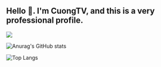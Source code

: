 ## Hello 👋. I'm CuongTV, and this is a very professional profile.

![](https://enlivit.com/assets/images/main_image.gif)

![Anurag's GitHub stats](https://github-readme-stats.vercel.app/api?username=cuonganh&show_icons=true)<br>

![Top Langs](https://github-readme-stats.vercel.app/api/top-langs/?username=cuonganh&layout=compact&langs_count=10)

<!--
**CuongTV/CuongTV** is a ✨ _special_ ✨ repository because its `README.md` (this file) appears on your GitHub profile.

Here are some ideas to get you started:

- 🔭 I’m currently working on ...
- 🌱 I’m currently learning ...
- 👯 I’m looking to collaborate on ...
- 🤔 I’m looking for help with ...
- 💬 Ask me about ...
- 📫 How to reach me: ...
- 😄 Pronouns: ...
- ⚡ Fun fact: ...
-->
